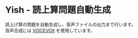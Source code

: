 # Yish - 読上算問題自動生成
読上げ算の問題を自動生成し、音声ファイルの出力まで行います。  
音声合成には
[VOICEVOX](https://github.com/VOICEVOX/voicevox_core)
を使用しています。  
